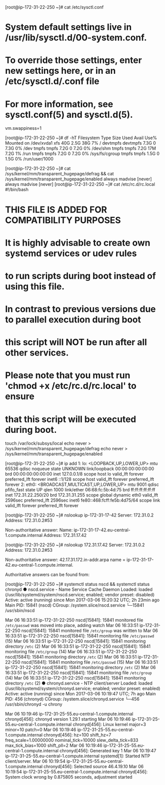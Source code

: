 [root@ip-172-31-22-250 ~]#  cat /etc/sysctl.conf
# System default settings live in /usr/lib/sysctl.d/00-system.conf.
# To override those settings, enter new settings here, or in an /etc/sysctl.d/<name>.conf file
#
# For more information, see sysctl.conf(5) and sysctl.d(5).
vm.swappiness=1



[root@ip-172-31-22-250 ~]# df -hT
Filesystem     Type      Size  Used Avail Use% Mounted on
/dev/xvda1     xfs        40G  2.5G   38G   7% /
devtmpfs       devtmpfs  7.3G     0  7.3G   0% /dev
tmpfs          tmpfs     7.2G     0  7.2G   0% /dev/shm
tmpfs          tmpfs     7.2G   17M  7.2G   1% /run
tmpfs          tmpfs     7.2G     0  7.2G   0% /sys/fs/cgroup
tmpfs          tmpfs     1.5G     0  1.5G   0% /run/user/1000



[root@ip-172-31-22-250 ~]# cat /sys/kernel/mm/transparent_hugepage/defrag && cat /sys/kernel/mm/transparent_hugepage/enabled
always madvise [never]
always madvise [never]
[root@ip-172-31-22-250 ~]# cat /etc/rc.d/rc.local
#!/bin/bash
# THIS FILE IS ADDED FOR COMPATIBILITY PURPOSES
#
# It is highly advisable to create own systemd services or udev rules
# to run scripts during boot instead of using this file.
#
# In contrast to previous versions due to parallel execution during boot
# this script will NOT be run after all other services.
#
# Please note that you must run 'chmod +x /etc/rc.d/rc.local' to ensure
# that this script will be executed during boot.

touch /var/lock/subsys/local
echo never > /sys/kernel/mm/transparent_hugepage/defrag
echo never > /sys/kernel/mm/transparent_hugepage/enabled



[root@ip-172-31-22-250 ~]# ip add
1: lo: <LOOPBACK,UP,LOWER_UP> mtu 65536 qdisc noqueue state UNKNOWN 
    link/loopback 00:00:00:00:00:00 brd 00:00:00:00:00:00
    inet 127.0.0.1/8 scope host lo
       valid_lft forever preferred_lft forever
    inet6 ::1/128 scope host 
       valid_lft forever preferred_lft forever
2: eth0: <BROADCAST,MULTICAST,UP,LOWER_UP> mtu 9001 qdisc pfifo_fast state UP qlen 1000
    link/ether 06:68:fc:5b:4d:75 brd ff:ff:ff:ff:ff:ff
    inet 172.31.22.250/20 brd 172.31.31.255 scope global dynamic eth0
       valid_lft 2596sec preferred_lft 2596sec
    inet6 fe80::468:fcff:fe5b:4d75/64 scope link 
       valid_lft forever preferred_lft forever
       

[root@ip-172-31-22-250 ~]# nslookup ip-172-31-17-42
Server:		172.31.0.2
Address:	172.31.0.2#53

Non-authoritative answer:
Name:	ip-172-31-17-42.eu-central-1.compute.internal
Address: 172.31.17.42

[root@ip-172-31-22-250 ~]# nslookup 172.31.17.42
Server:		172.31.0.2
Address:	172.31.0.2#53

Non-authoritative answer:
42.17.31.172.in-addr.arpa	name = ip-172-31-17-42.eu-central-1.compute.internal.

Authoritative answers can be found from:



[root@ip-172-31-22-250 ~]# systemctl status nscd && systemctl status chronyd
● nscd.service - Name Service Cache Daemon
   Loaded: loaded (/usr/lib/systemd/system/nscd.service; enabled; vendor preset: disabled)
   Active: active (running) since Mon 2017-03-06 15:20:32 UTC; 2h 23min ago
 Main PID: 15841 (nscd)
   CGroup: /system.slice/nscd.service
           └─15841 /usr/sbin/nscd

Mar 06 16:33:51 ip-172-31-22-250 nscd[15841]: 15841 monitored file `/etc/passwd` was moved into place, adding watch
Mar 06 16:33:51 ip-172-31-22-250 nscd[15841]: 15841 monitored file `/etc/group` was written to
Mar 06 16:33:51 ip-172-31-22-250 nscd[15841]: 15841 monitoring file `/etc/passwd` (15)
Mar 06 16:33:51 ip-172-31-22-250 nscd[15841]: 15841 monitoring directory `/etc` (2)
Mar 06 16:33:51 ip-172-31-22-250 nscd[15841]: 15841 monitoring file `/etc/group` (14)
Mar 06 16:33:51 ip-172-31-22-250 nscd[15841]: 15841 monitoring directory `/etc` (2)
Mar 06 16:33:51 ip-172-31-22-250 nscd[15841]: 15841 monitoring file `/etc/passwd` (15)
Mar 06 16:33:51 ip-172-31-22-250 nscd[15841]: 15841 monitoring directory `/etc` (2)
Mar 06 16:33:51 ip-172-31-22-250 nscd[15841]: 15841 monitoring file `/etc/group` (14)
Mar 06 16:33:51 ip-172-31-22-250 nscd[15841]: 15841 monitoring directory `/etc` (2)
● chronyd.service - NTP client/server
   Loaded: loaded (/usr/lib/systemd/system/chronyd.service; enabled; vendor preset: enabled)
   Active: active (running) since Mon 2017-03-06 10:19:47 UTC; 7h ago
 Main PID: 456 (chronyd)
   CGroup: /system.slice/chronyd.service
           └─456 /usr/sbin/chronyd -u chrony

Mar 06 10:19:46 ip-172-31-25-55.eu-central-1.compute.internal chronyd[456]: chronyd version 1.29.1 starting
Mar 06 10:19:46 ip-172-31-25-55.eu-central-1.compute.internal chronyd[456]: Linux kernel major=3 minor=10 patch=0
Mar 06 10:19:46 ip-172-31-25-55.eu-central-1.compute.internal chronyd[456]: hz=100 shift_hz=7 freq_scale=1.00000000 nominal_tick=10000 slew_delta_tick=833 max_tick_bias=1000 shift_pll=2
Mar 06 10:19:46 ip-172-31-25-55.eu-central-1.compute.internal chronyd[456]: Generated key 1
Mar 06 10:19:47 ip-172-31-25-55.eu-central-1.compute.internal systemd[1]: Started NTP client/server.
Mar 06 10:19:54 ip-172-31-25-55.eu-central-1.compute.internal chronyd[456]: Selected source 46.4.19.10
Mar 06 10:19:54 ip-172-31-25-55.eu-central-1.compute.internal chronyd[456]: System clock wrong by 0.875805 seconds, adjustment started
